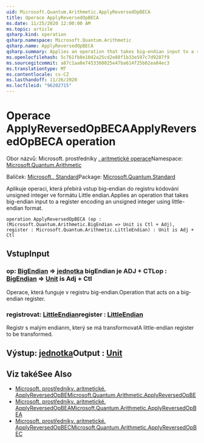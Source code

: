 ```yaml
---
uid: Microsoft.Quantum.Arithmetic.ApplyReversedOpBECA
title: Operace ApplyReversedOpBECA
ms.date: 11/25/2020 12:00:00 AM
ms.topic: article
qsharp.kind: operation
qsharp.namespace: Microsoft.Quantum.Arithmetic
qsharp.name: ApplyReversedOpBECA
qsharp.summary: Applies an operation that takes big-endian input to a register encoding an unsigned integer using little-endian format.
ms.openlocfilehash: 5c761fb8e1042a25cd2e88f1b33e597c7d9287f9
ms.sourcegitcommit: a87c1aa8e7453360025e47ba614f25b02ea84ec3
ms.translationtype: MT
ms.contentlocale: cs-CZ
ms.lasthandoff: 11/26/2020
ms.locfileid: "96202715"
---
```

# <a name="applyreversedopbeca-operation"></a><span data-ttu-id="81279-102">Operace ApplyReversedOpBECA</span><span class="sxs-lookup"><span data-stu-id="81279-102">ApplyReversedOpBECA operation</span></span>

<span data-ttu-id="81279-103">Obor názvů: Microsoft. prostředníky [. aritmetické operace](xref:Microsoft.Quantum.Arithmetic)</span><span class="sxs-lookup"><span data-stu-id="81279-103">Namespace: [Microsoft.Quantum.Arithmetic](xref:Microsoft.Quantum.Arithmetic)</span></span>

<span data-ttu-id="81279-104">Balíček: [Microsoft.. Standard](https://nuget.org/packages/Microsoft.Quantum.Standard)</span><span class="sxs-lookup"><span data-stu-id="81279-104">Package: [Microsoft.Quantum.Standard](https://nuget.org/packages/Microsoft.Quantum.Standard)</span></span>


<span data-ttu-id="81279-105">Aplikuje operaci, která přebírá vstup big-endian do registru kódování unsigned integer ve formátu Little endian.</span><span class="sxs-lookup"><span data-stu-id="81279-105">Applies an operation that takes big-endian input to a register encoding an unsigned integer using little-endian format.</span></span>

```qsharp
operation ApplyReversedOpBECA (op : (Microsoft.Quantum.Arithmetic.BigEndian => Unit is Ctl + Adj), register : Microsoft.Quantum.Arithmetic.LittleEndian) : Unit is Adj + Ctl
```


## <a name="input"></a><span data-ttu-id="81279-106">Vstup</span><span class="sxs-lookup"><span data-stu-id="81279-106">Input</span></span>

### <a name="op--bigendian--unit--is-adj--ctl"></a><span data-ttu-id="81279-107">op: [BigEndian](xref:Microsoft.Quantum.Arithmetic.BigEndian) => [jednotka](xref:microsoft.quantum.lang-ref.unit) bigEndian je ADJ + CTL</span><span class="sxs-lookup"><span data-stu-id="81279-107">op : [BigEndian](xref:Microsoft.Quantum.Arithmetic.BigEndian) => [Unit](xref:microsoft.quantum.lang-ref.unit)  is Adj + Ctl</span></span>

<span data-ttu-id="81279-108">Operace, která funguje v registru big-endian.</span><span class="sxs-lookup"><span data-stu-id="81279-108">Operation that acts on a big-endian register.</span></span>


### <a name="register--littleendian"></a><span data-ttu-id="81279-109">registrovat: [LittleEndian](xref:Microsoft.Quantum.Arithmetic.LittleEndian)</span><span class="sxs-lookup"><span data-stu-id="81279-109">register : [LittleEndian](xref:Microsoft.Quantum.Arithmetic.LittleEndian)</span></span>

<span data-ttu-id="81279-110">Registr s malým endianm, který se má transformovat</span><span class="sxs-lookup"><span data-stu-id="81279-110">A little-endian register to be transformed.</span></span>



## <a name="output--unit"></a><span data-ttu-id="81279-111">Výstup: [jednotka](xref:microsoft.quantum.lang-ref.unit)</span><span class="sxs-lookup"><span data-stu-id="81279-111">Output : [Unit](xref:microsoft.quantum.lang-ref.unit)</span></span>



## <a name="see-also"></a><span data-ttu-id="81279-112">Viz také</span><span class="sxs-lookup"><span data-stu-id="81279-112">See Also</span></span>

- [<span data-ttu-id="81279-113">Microsoft. prostředníky. aritmetické. ApplyReversedOpBE</span><span class="sxs-lookup"><span data-stu-id="81279-113">Microsoft.Quantum.Arithmetic.ApplyReversedOpBE</span></span>](xref:Microsoft.Quantum.Arithmetic.ApplyReversedOpBE)
- [<span data-ttu-id="81279-114">Microsoft. prostředníky. aritmetické. ApplyReversedOpBEA</span><span class="sxs-lookup"><span data-stu-id="81279-114">Microsoft.Quantum.Arithmetic.ApplyReversedOpBEA</span></span>](xref:Microsoft.Quantum.Arithmetic.ApplyReversedOpBEA)
- [<span data-ttu-id="81279-115">Microsoft. prostředníky. aritmetické. ApplyReversedOpBEC</span><span class="sxs-lookup"><span data-stu-id="81279-115">Microsoft.Quantum.Arithmetic.ApplyReversedOpBEC</span></span>](xref:Microsoft.Quantum.Arithmetic.ApplyReversedOpBEC)